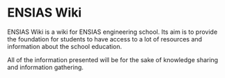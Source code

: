 # ENSIAS Wiki

ENSIAS Wiki is a wiki for ENSIAS engineering school. Its aim is to provide the foundation for students to have access to a lot of resources and information about the school education.

All of the information presented will be for the sake of knowledge sharing and information gathering.

